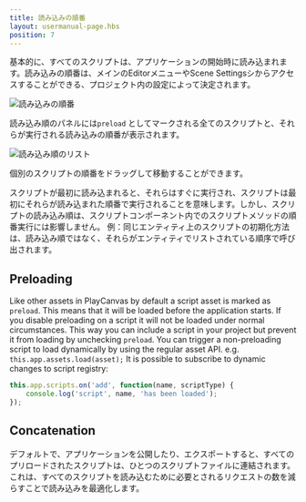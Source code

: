 ```yaml
---
title: 読み込みの順番
layout: usermanual-page.hbs
position: 7
---
```


基本的に、すべてのスクリプトは、アプリケーションの開始時に読み込まれます。読み込みの順番は、メインのEditorメニューやScene Settingsシからアクセスすることができる、プロジェクト内の設定によって決定されます。

![読み込みの順番][1]

読み込み順のパネルには`preload` としてマークされる全てのスクリプトと、それらが実行される読み込みの順番が表示されます。

![読み込み順のリスト][2]

個別のスクリプトの順番をドラッグして移動することができます。

スクリプトが最初に読み込まれると、それらはすぐに実行され、スクリプトは最初にそれらが読み込まれた順番で実行されることを意味します。しかし、スクリプトの読み込み順は、スクリプトコンポーネント内でのスクリプトメソッドの順番実行には影響しません。 例：同じエンティティ上のスクリプトの初期化方法は、読み込み順ではなく、それらがエンティティでリストされている順序で呼び出されます。

## Preloading

Like other assets in PlayCanvas by default a script asset is marked as `preload`. This means that it will be loaded before the application starts. If you disable preloading on a script it will not be loaded under normal circumstances. This way you can include a script in your project but prevent it from loading by unchecking `preload`. You can trigger a non-preloading script to load dynamically by using the regular asset API. e.g. `this.app.assets.load(asset);`
It is possible to subscribe to dynamic changes to script registry:
```javascript
this.app.scripts.on('add', function(name, scriptType) {
    console.log('script', name, 'has been loaded');
});
```

## Concatenation

デフォルトで、アプリケーションを公開したり、エクスポートすると、すべてのプリロードされたスクリプトは、ひとつのスクリプトファイルに連結されます。これは、すべてのスクリプトを読み込むために必要とされるリクエストの数を減らすことで読み込みを最適化します。

[1]: /images/user-manual/scripting/script-loading-order.jpg
[2]: /images/user-manual/scripting/loading-order-list.jpg
